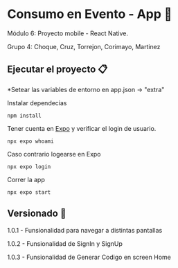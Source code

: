 # Consumo en Evento - App 📱 

Módulo 6: Proyecto mobile - React Native.

Grupo 4: Choque, Cruz, Torrejon, Corimayo, Martinez

## Ejecutar el proyecto 📋

*Setear las variables de entorno en app.json -> "extra"

Instalar dependecias

```
npm install
```

Tener cuenta en [Expo](https://docs.expo.dev/) y verificar el login de usuario.

```
npx expo whoami
```

Caso contrario logearse en Expo

```
npx expo login
```

Correr la app

```
npx expo start
```

## Versionado 📌

1.0.1 - Funsionalidad para navegar a distintas pantallas 

1.0.2 - Funsionalidad de SignIn y SignUp

1.0.3 - Funsionalidad de Generar Codigo en screen Home
